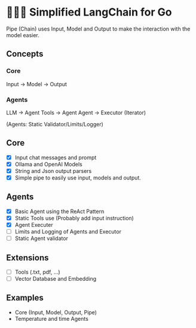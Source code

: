 # 🦜⛓️‍💥 Simplified LangChain for Go

Pipe (Chain) uses Input, Model and Output to make the interaction with the model easier.

## Concepts

### Core

Input -> Model -> Output

### Agents

LLM -> Agent
Tools -> Agent
Agent -> Executor (Iterator)

(Agents: Static Validator/Limits/Logger)

## Core

- [x] Input chat messages and prompt
- [x] Ollama and OpenAI Models
- [x] String and Json output parsers
- [x] Simple pipe to easily use input, models and output.

## Agents

- [x] Basic Agent using the ReAct Pattern
- [x] Static Tools use (Probably add input instruction)
- [x] Agent Executer
- [ ] Limits and Logging of Agents and Executor
- [ ] Static Agent validator

## Extensions

- [ ] Tools (.txt, pdf, ...)
- [ ] Vector Database and Embedding

## Examples

- Core (Input, Model, Output, Pipe)
- Temperature and time Agents
